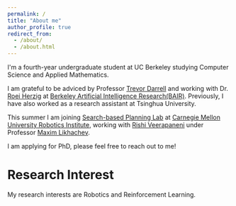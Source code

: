 ```yaml
---
permalink: /
title: "About me"
author_profile: true
redirect_from: 
  - /about/
  - /about.html
---
```


I'm a fourth-year undergraduate student at UC Berkeley studying Computer Science and Applied Mathematics.

I am grateful to be adviced by Professor [Trevor Darrell](https://people.eecs.berkeley.edu/~trevor/) and working with Dr. [Roei Herzig](https://roeiherz.github.io/) at [Berkeley Artificial Intelligence Research(BAIR)](https://bair.berkeley.edu/). Previously, I have also worked as a research assistant at Tsinghua University.

This summer I am joining [Search-based Planning Lab](https://www.ri.cmu.edu/robotics-groups/search-based-planning-laboratory/) at [Carnegie Mellon University Robotics Institute](https://www.ri.cmu.edu/), working with [Rishi Veerapaneni](https://rishi-v.github.io/) under Professor [Maxim Likhachev](https://www.cs.cmu.edu/~maxim/).

I am applying for PhD, please feel free to reach out to me!

Research Interest
======
My research interests are Robotics and Reinforcement Learning.




